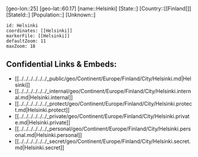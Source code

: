 ﻿---
location: [60.17,25]
mapzoom: [7,12] 
mapmarker: city 
type: City
tags:
- geo/City


SpocWebEntityId: 30882
isDeleted: false
confidential: public

---
[geo-lon::25]
[geo-lat::60.17]
[name::Helsinki]
[State::]
[Country::[[Finland]]]
[StateId::]
[Population::]
[Unknown::]


```leaflet
id: Helsinki
coordinates: [[Helsinki]]
markerFile: [[Helsinki]]
defaultZoom: 11 
maxZoom: 18
```


## Confidential Links & Embeds: 
- [[../../../../../../_public/geo/Continent/Europe/Finland/City/Helsinki.md|Helsinki]] 
- [[../../../../../../_internal/geo/Continent/Europe/Finland/City/Helsinki.internal.md|Helsinki.internal]] 
- [[../../../../../../_protect/geo/Continent/Europe/Finland/City/Helsinki.protect.md|Helsinki.protect]] 
- [[../../../../../../_private/geo/Continent/Europe/Finland/City/Helsinki.private.md|Helsinki.private]] 
- [[../../../../../../_personal/geo/Continent/Europe/Finland/City/Helsinki.personal.md|Helsinki.personal]] 
- [[../../../../../../_secret/geo/Continent/Europe/Finland/City/Helsinki.secret.md|Helsinki.secret]] 
